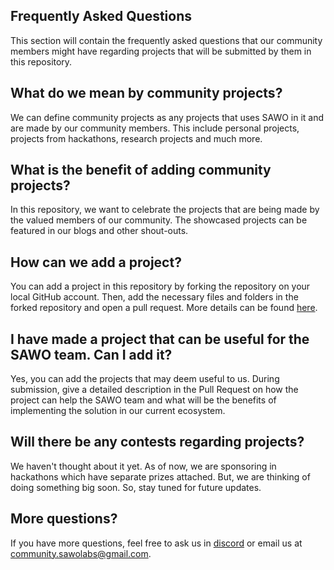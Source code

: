 ## Frequently Asked Questions

This section will contain the frequently asked questions that our community members might have regarding projects that will be submitted by them in this repository.

## What do we mean by community projects?

We can define community projects as any projects that uses SAWO in it and are made by our community members. This include personal projects, projects from hackathons, research projects and much more.

## What is the benefit of adding community projects?

In this repository, we want to celebrate the projects that are being made by the valued members of our community. The showcased projects can be featured in our blogs and other shout-outs.

## How can we add a project?

You can add a project in this repository by forking the repository on your local GitHub account. Then, add the necessary files and folders in the forked repository and open a pull request. More details can be found [here](https://github.com/Sawo-Community/Community-Projects#contributions).

## I have made a project that can be useful for the SAWO team. Can I add it?

Yes, you can add the projects that may deem useful to us. During submission, give a detailed description in the Pull Request on how the project can help the SAWO team and what will be the benefits of implementing the solution in our current ecosystem.

## Will there be any contests regarding projects?

We haven't thought about it yet. As of now, we are sponsoring in hackathons which have separate prizes attached. But, we are thinking of doing something big soon. So, stay tuned for future updates.

## More questions?

If you have more questions, feel free to ask us in [discord](https://discord.gg/TpnCfMUE5P) or email us at community.sawolabs@gmail.com.
